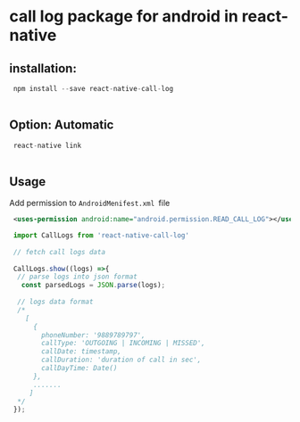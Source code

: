 # call log package for android in react-native


## installation:

```javascript
 npm install --save react-native-call-log
 
```

## Option: Automatic
```javascript
 react-native link
 
```


## Usage
Add permission to `AndroidMenifest.xml `file 
```xml
 <uses-permission android:name="android.permission.READ_CALL_LOG"></uses-permission>
```

```javascript
 import CallLogs from 'react-native-call-log'
 
 // fetch call logs data
 
 CallLogs.show((logs) =>{
  // parse logs into json format
   const parsedLogs = JSON.parse(logs);
   
  // logs data format
  /*
    [
      { 
        phoneNumber: '9889789797', 
        callType: 'OUTGOING | INCOMING | MISSED',
        callDate: timestamp,
        callDuration: 'duration of call in sec',
        callDayTime: Date()
      },
      .......
     ]
  */
 });
```


